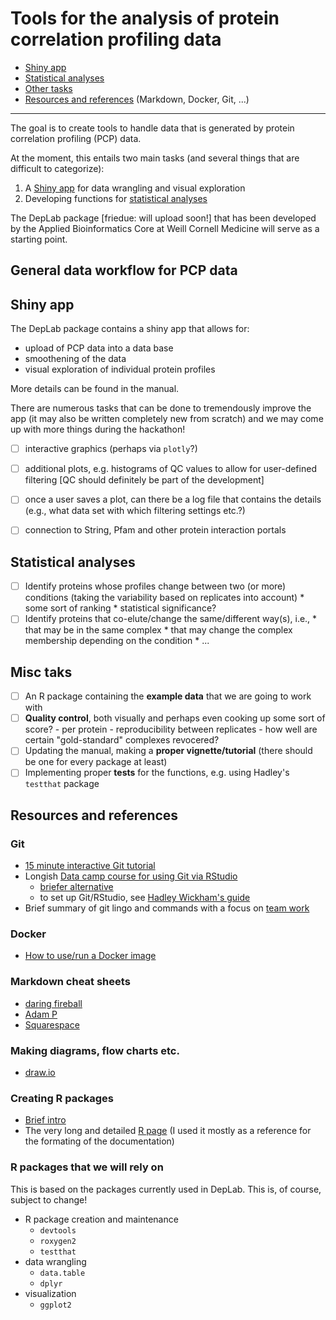 Tools for the analysis of protein correlation profiling data
=================================================================

* [Shiny app](#shiny-app)
* [Statistical analyses](#statistical-analyses)
* [Other tasks](#misc-tasks)
* [Resources and references](#Resources-and-references) (Markdown, Docker, Git, ...)

--------------------------------------

The goal is to create tools to handle data that is generated by protein correlation profiling (PCP) data.

At the moment, this entails two main tasks (and several things that are difficult to categorize):

1. A [Shiny app](#shiny-app) for data wrangling and visual exploration
2. Developing functions for [statistical analyses](#statistical-analyses)

The DepLab package [friedue: will upload soon!] that has been developed by the Applied Bioinformatics Core at Weill Cornell Medicine will serve as a starting point.

## General data workflow for PCP data



## Shiny app

The DepLab package contains a shiny app that allows for:

* upload of PCP data into a data base
* smoothening of the data
* visual exploration of individual protein profiles

More details can be found in the manual.

There are numerous tasks that can be done to tremendously improve the app (it may also be written completely new from scratch) and we may come up with more things during the hackathon!

- [ ] interactive graphics (perhaps via `plotly`?)
- [ ] additional plots, e.g. histograms of QC values to allow for user-defined filtering [QC should definitely be part of the development]
- [ ] once a user saves a plot, can there be a log file that contains the details (e.g., what data set with which filtering settings etc.?)
- [ ] connection to String, Pfam and other protein interaction portals


## Statistical analyses

- [ ] Identify proteins whose profiles change between two (or more) conditions (taking the variability based on replicates into account)
      * some sort of ranking
      * statistical significance?
- [ ] Identify proteins that co-elute/change the same/different way(s), i.e.,
      * that may be in the same complex
      * that may change the complex membership depending on the condition
      * ...

## Misc taks

- [ ] An R package containing the **example data** that we are going to work with
- [ ] **Quality control**, both visually and perhaps even cooking up some sort of score?
      - per protein
      - reproducibility between replicates
      - how well are certain "gold-standard" complexes revocered?
- [ ] Updating the manual, making a **proper vignette/tutorial** (there should be one for every package at least)
- [ ] Implementing proper **tests** for the functions, e.g. using Hadley's `testthat` package

## Resources and references

### Git

* [15 minute interactive Git tutorial](https://try.github.io/)
* Longish [Data camp course for using Git via RStudio]()
    - [briefer alternative](https://nicercode.github.io/git/rstudio.html)
    - to set up Git/RStudio, see [Hadley Wickham's guide](http://r-pkgs.had.co.nz/git.html)
* Brief summary of git lingo and commands with a focus on [team work](https://docs.google.com/presentation/d/179ACErhWwCOxKKCsgo-H2Xc1cPKBwQhVIbHnDIIu4Tw/edit#slide=id.p)

### Docker

* [How to use/run a Docker image](https://github.com/NCBI-Hackathons/Cancer_Epitopes_CSHL/blob/master/doc/Docker.md)

### Markdown cheat sheets

* [daring fireball](https://daringfireball.net/projects/markdown/basics)
* [Adam P](https://github.com/adam-p/markdown-here/wiki/Markdown-Cheatsheet#links)
* [Squarespace](https://support.squarespace.com/hc/en-us/articles/206543587-Markdown-cheat-sheet)

### Making diagrams, flow charts etc.

* [draw.io](https://www.draw.io/)

### Creating R packages

* [Brief intro](https://github.com/abcdbug/dbug/blob/master/R_Packages/Creating_R_packages.pdf)
* The very long and detailed [R page](https://cran.r-project.org/doc/manuals/R-exts.html) (I used it mostly as a reference for the formating of the documentation)

### R packages that we will rely on

This is based on the packages currently used in DepLab. This is, of course, subject to change!

* R package creation and maintenance
  - `devtools`
  - `roxygen2`
  - `testthat`
* data wrangling
  - `data.table`
  - `dplyr`
* visualization
  - `ggplot2`
